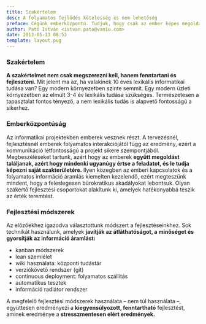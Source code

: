 ```yaml
---
title: Szakértelem
desc: A folyamatos fejlődés kötelesség és nem lehetőség
preface: Cégünk emberközpontú. Tudjuk, hogy csak az ember képes megoldani a feladatokat.
author: Pató István <istvan.pato@vanio.com>
date: 2013-05-13 08:53
template: layout.pug
---
```


### Szakértelem

**A szakértelmet nem csak megszerezni kell, hanem fenntartani és fejleszteni.** Mit jelent ma az, ha valakinek 10 éves lexikális informatikai tudása van? Egy modern környezetben szinte semmit. Egy modern üzleti környezetben az elmúlt 3-4 év lexikális tudása szükséges. Természetesen a tapasztalat fontos tényező, a nem lexikális tudás is alapvető fontosságú a sikerhez.

### Emberközpontúság

Az informatikai projektekben emberek vesznek részt. A tervezésnél, fejlesztésnél emberek folyamatos interakciójától függ az eredmény, ezért a kommunikáció létfontosságú a projekt sikere szempontjából. Megbeszéléseket tartunk, azért hogy az emberek **együtt megoldást találjanak, azért hogy mindenki ugyanúgy értse a feladatot, és le tudja képezni saját szakterületére.** Ilyen közegben az emberi kapcsolatok és a folyamatos információ áramlás kiemelten kezelendő, ezért megteszünk mindent, hogy a feleslegesen bürokratikus akadályokat lebontsuk. Olyan szakértő fejlesztési csoportokat alakítunk ki, amelyek hatékonyabbá teszik az érték teremtést.

### Fejlesztési módszerek

Az előzőekhez igazodva választottunk módszert a fejlesztéseinkhez. Sok technikát használunk, amelyek **javítják az átláthatóságot, a minőséget és gyorsítják az információ áramlást:**

* kanban módszerek
* lean szemlélet
* wiki használata: központi tudástár
* verziókövető rendszer (git)
* continuous deployment: folyamatos szállítás
* automatikus tesztek
* információ radiátor rendszer

A megfelelő fejlesztési módszerek használata – nem túl használata –, együttesen eredményezi a **kiegyensúlyozott, fenntartható** fejlesztést, aminek eredménye a **stresszmentesen elért eredmények.**
